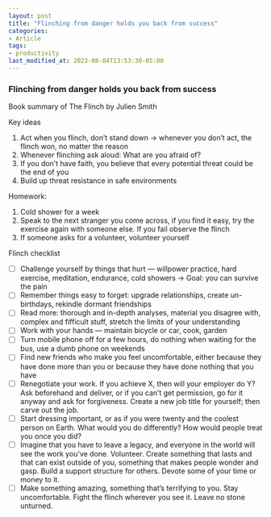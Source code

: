 ```yaml
---
layout: post
title: "Flinching from danger holds you back from success"
categories:
- Article
tags:
- productivity
last_modified_at: 2023-08-04T13:53:30-05:00
---
```


### Flinching from danger holds you back from success

Book summary of The Flinch by Julien Smith

Key ideas

1. Act when you flinch, don’t stand down → whenever you don’t act, the flinch won, no matter the reason
2. Whenever flinching ask aloud: What are you afraid of?
3. If you don’t have faith, you believe that every potential threat could be the end of you
4. Build up threat resistance in safe environments

Homework:

1. Cold shower for a week
2. Speak to the next stranger you come across, if you find it easy, try the exercise again with someone else. If you fail observe the flinch
3. If someone asks for a volunteer, volunteer yourself

Flinch checklist

- [ ]  Challenge yourself by things that hurt — willpower practice, hard exercise, meditation, endurance, cold showers → Goal: you can survive the pain
- [ ]  Remember things easy to forget: upgrade relationships, create un-birthdays, rekindle dormant friendships
- [ ]  Read more: thorough and in-depth analyses, material you disagree with, complex and fifficult stuff, stretch the limits of your understanding
- [ ]  Work with your hands — maintain bicycle or car, cook, garden
- [ ]  Turn mobile phone off for a few hours, do nothing when waiting for the bus, use a dumb phone on weekends
- [ ]  Find new friends who make you feel uncomfortable, either because they have done
more than you or because they have done nothing that you have
- [ ]  Renegotiate your work. If you achieve X, then will your employer do Y? Ask beforehand and deliver, or if you can’t get permission, go for it anyway and ask for forgiveness. Create a new job title for yourself; then carve out the job.
- [ ]  Start dressing important, or as if you were twenty and the coolest person on Earth. What would you do differently? How would people treat you once you did?
- [ ]  Imagine that you have to leave a legacy, and everyone in the world will see the work you’ve done. Volunteer. Create something that lasts and that can exist outside of you, something that makes people wonder and gasp. Build a support structure for others. Devote some of your time or money to it.
- [ ]  Make something amazing, something that’s terrifying to you. Stay uncomfortable. Fight the flinch wherever you see it. Leave no stone unturned.
